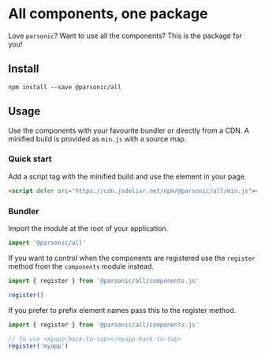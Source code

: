 # All components, one package

Love `parsonic`? Want to use all the components? This is the package for you!

## Install

```shell
npm install --save @parsonic/all
```

## Usage

Use the components with your favourite bundler or directly from a CDN. A
minified build is provided as `min.js` with a source map.

### Quick start

Add a script tag with the minified build and use the element in your page.

```html
<script defer src="https://cdn.jsdelivr.net/npm/@parsonic/all/min.js"></script>
```

### Bundler

Import the module at the root of your application.

```js
import '@parsonic/all'
```

If you want to control when the components are registered use the `register`
method from the `components` module instead.

```js
import { register } from '@parsonic/all/components.js'

register()
```

If you prefer to prefix element names pass this to the register method.

```js
import { register } from '@parsonic/all/components.js'

// To use <myapp-back-to-top></myapp-back-to-top>
register('myapp')
```

